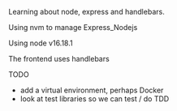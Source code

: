 Learning about node, express and handlebars.


Using nvm to manage Express_Nodejs

Using node v16.18.1

The frontend uses handlebars

TODO
- add a virtual environment, perhaps Docker
- look at test libraries so we can test / do TDD
